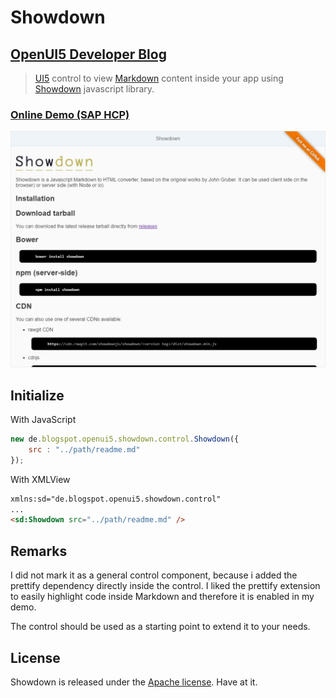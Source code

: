 # Showdown

## [OpenUI5 Developer Blog](http://openui5.blogspot.com/2017/03/showdown.html)

> [UI5](http://openui5.org/) control to view [Markdown](https://en.wikipedia.org/wiki/Markdown) content inside your app using [Showdown](https://github.com/showdownjs/showdown) javascript library.

### [Online Demo (SAP HCP)](https://showdown-p1940953245trial.dispatcher.hanatrial.ondemand.com/index.html)

![Screenshot](./ui5.control.Showdown.png)


## Initialize

With JavaScript

``` js
new de.blogspot.openui5.showdown.control.Showdown({
	src : "../path/readme.md"
});
```

With XMLView

``` html
xmlns:sd="de.blogspot.openui5.showdown.control"
...
<sd:Showdown src="../path/readme.md" />
```

## Remarks
I did not mark it as a general control component, because i added the prettify dependency directly inside the control. I liked the prettify extension to easily highlight code inside Markdown and therefore it is enabled in my demo.  

The control should be used as a starting point to extend it to your needs.


## License

Showdown is released under the [Apache license](http://www.apache.org/licenses/). Have at it.
